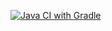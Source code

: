 [![Java CI with Gradle](https://github.com/AdalineVerner/CI/actions/workflows/gradle.yml/badge.svg)](https://github.com/AdalineVerner/CI/actions/workflows/gradle.yml)